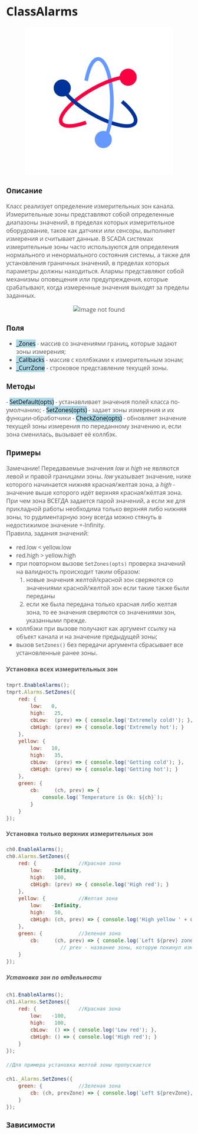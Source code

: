 <div style = "font-family: 'Open Sans', sans-serif; font-size: 16px">

# ClassAlarms
<div style = "color: #555">
    <p align="center">
    <img src="./res/logo.png" width="400" title="hover text">
    </p>
</div>

### Описание
<div style = "color: #555">

Класс реализует определение измерительных зон канала. 
Измерительные зоны представляют собой определенные диапазоны значений, в пределах которых измерительное оборудование, такое как датчики или сенсоры, выполняет измерения и считывает данные. В SCADA системах измерительные зоны часто используются для определения нормального и ненормального состояния системы, а также для установления граничных значений, в пределах которых параметры должны находиться.
Алармы представляют собой механизмы оповещения или предупреждения, которые срабатывают, когда измеренные значения выходят за пределы заданных. 

<div align='center'>
    <img src="./res/zones_low_res.png" alt="Image not found">
</div>
</div>

### Поля
<div style = "color: #555">

- <mark style="background-color: lightblue">_Zones</mark> - массив со значениями границ, которые задают зоны измерения;
- <mark style="background-color: lightblue">_Callbacks</mark> - массив с коллбэками к измерительным зонам;
- <mark style="background-color: lightblue">_CurrZone</mark> - строковое представление текущей зоны.
</div>

### Методы
<div style = "color: #555">
- <mark style="background-color: lightblue">SetDefault(opts)</mark> - устанавливает значения полей класса по-умолчанию;
- <mark style="background-color: lightblue">SetZones(opts)</mark> - задает зоны измерения и их функции-обработчики
- <mark style="background-color: lightblue">CheckZone(opts)</mark> - обновляет значение текущей зоны измерения по переданному значению и, если зона сменилась, вызывает её коллбэк.
</div>

### Примеры
<div style = "color: #555">

Замечание! Передаваемые значения *low* и *high* не являются левой и правой границами зоны. *low* указывает значение, ниже которого начинается нижняя красная/желтая зона, а *high* - значение выше которого идёт верхняя красная/жёлтая зона. При чем зона ВСЕГДА задается парой значений, а если же для прикладной работы необходима только верхняя либо нижняя зоны, то рудиментарную зону всегда можно стянуть в недостижимое значение +-Infinity.  
Правила, задания значений:
- red.low < yellow.low
- red.high > yellow.high
- при повторном вызове `SetZones(opts)` проверка значений на валидность происходит таким образом: 
    1. новые значения желтой/красной зон сверяются со значениями красной/желтой зон если такие также были переданы
    2. если же была передана только красная либо желтая зона, то ее значения сверяются со значениями зон, указанными прежде. 
- коллбэки при вызове получают как аргумент ссылку на объект канала и на значение предыдущей зоны;
- вызов `SetZones()` без передачи аргумента сбрасывает все установленные ранее зоны.

#### Установка всех измерительных зон
```js
tmprt.EnableAlarms();
tmprt.Alarms.SetZones({         
    red: {              
        low:   0, 
        high:   25, 
        cbLow:  (prev) => { console.log('Extremely cold!'); },  // Реакция на попадание в Красную нижнюю зону
        cbHigh: (prev) => { console.log('Extremely hot'); }     // в Красную верхнюю зону
    },
    yellow: {     
        low:   10, 
        high:   35, 
        cbLow:  (prev) => { console.log('Getting cold'); },     // Реакция на попадание в Желтую нижнюю зону
        cbHigh: (prev) => { console.log('Getting hot'); }       // в Желтую верхнюю зону
    },
    green: { 
        cb:     (ch, prev) => {                                 //ch - текущее значение канала
            console.log(`Temperature is Ok: ${ch}`);            // Реакция на попадание в Зеленую зону
        } 
    }
});
```

#### Установка только верхних измерительных зон
```js
ch0.EnableAlarms();
ch0.Alarms.SetZones({         
    red: {              //Красная зона
        low:   -Infinity, 
        high:   100, 
        cbHigh: (prev) => { console.log('High red'); }
    },
    yellow: {           //Желтая зона
        low:   -Infinity, 
        high:   50, 
        cbHigh: (ch, prev) => { console.log('High yellow ' + ch.Value); } 
    },
    green: {            //Зеленая зона
        cb:     (ch, prev) => { console.log(`Left ${prev} zone, now in Green zone`); } 
                  // prev - название зоны, которую покинул измерительный канал
    }
});
```

##### Установка зон по отдельности
```js
ch1.EnableAlarms();
ch1.Alarms.SetZones({         
    red: {              //Красная зона
        low:   -100, 
        high:   100, 
        cbLow:  () => { console.log('Low red'); }, 
        cbHigh: () => { console.log('High red'); }
    }
});

//Для примера установка желтой зоны пропускается

ch1._Alarms.SetZones({
    green: {            //Зеленая зона
        cb: (ch, prevZone) => { console.log(`Left ${prevZone}, now GREEN zone`); } 
    }
});
```
</div>

### Зависимости
<div style = "color: #555">

</div>

</div>
